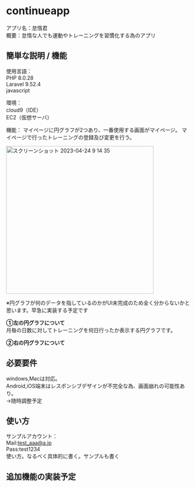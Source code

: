 # continueapp
アプリ名：怠惰君<br>
概要：怠惰な人でも運動やトレーニングを習慣化する為のアプリ<br>

## 簡単な説明 / 機能
使用言語：<br>
PHP 8.0.28<br>
Laravel 9.52.4<br>
javascript<br>

環境：<br>
cloud9（IDE）<br>
EC2（仮想サーバ）

機能：
マイページに円グラフが2つあり、一番使用する画面がマイページ。
マイページで行ったトレーニングの登録及び変更を行う。

<img width="400" alt="スクリーンショット 2023-04-24 9 14 35" src="https://user-images.githubusercontent.com/121239296/233874674-f6d7c14b-4c5b-4bb1-8fb9-6d407e8529f7.png">

※円グラフが何のデータを指しているのかがUI未完成のため全く分からないかと思います。早急に実装する予定です<br>

<strong>①左の円グラフについて</strong><br>
月毎の日数に対してトレーニングを何日行ったか表示する円グラフです。<br>




<strong>②右の円グラフについて</strong>






## 必要要件
windows,Macは対応。<br>
Android,iOS端末はレスポンシブデザインが不完全な為、画面崩れの可能性あり。<br>
→随時調整予定

## 使い方
サンプルアカウント：<br>
Mail:test_aaa@a.jp<br>
Pass:test1234<br>
使い方。なるべく具体的に書く。サンプルも書く


## 追加機能の実装予定
